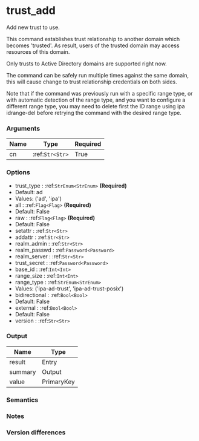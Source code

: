 [//]: # (THE CONTENT BELOW IS GENERATED. DO NOT EDIT.)
# trust_add

Add new trust to use.

This command establishes trust relationship to another domain
which becomes 'trusted'. As result, users of the trusted domain
may access resources of this domain.

Only trusts to Active Directory domains are supported right now.

The command can be safely run multiple times against the same domain,
this will cause change to trust relationship credentials on both
sides.

Note that if the command was previously run with a specific range type,
or with automatic detection of the range type, and you want to configure a
different range type, you may need to delete first the ID range using
ipa idrange-del before retrying the command with the desired range type.


### Arguments
|Name|Type|Required
|-|-|-
|cn|:ref:`Str<Str>`|True

### Options
* trust_type : :ref:`StrEnum<StrEnum>` **(Required)**
 * Default: ad
 * Values: ('ad', 'ipa')
* all : :ref:`Flag<Flag>` **(Required)**
 * Default: False
* raw : :ref:`Flag<Flag>` **(Required)**
 * Default: False
* setattr : :ref:`Str<Str>`
* addattr : :ref:`Str<Str>`
* realm_admin : :ref:`Str<Str>`
* realm_passwd : :ref:`Password<Password>`
* realm_server : :ref:`Str<Str>`
* trust_secret : :ref:`Password<Password>`
* base_id : :ref:`Int<Int>`
* range_size : :ref:`Int<Int>`
* range_type : :ref:`StrEnum<StrEnum>`
 * Values: ('ipa-ad-trust', 'ipa-ad-trust-posix')
* bidirectional : :ref:`Bool<Bool>`
 * Default: False
* external : :ref:`Bool<Bool>`
 * Default: False
* version : :ref:`Str<Str>`

### Output
|Name|Type
|-|-
|result|Entry
|summary|Output
|value|PrimaryKey

[//]: # (ADD YOUR NOTES BELOW. THESE WILL BE PICKED EVERY TIME THE DOCS ARE REGENERATED. //end)
### Semantics

### Notes

### Version differences